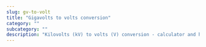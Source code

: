 ```yaml
---
slug: gv-to-volt
title: "Gigavolts to volts conversion"
category: ""
subcategory: ""
description: "Kilovolts (kV) to volts (V) conversion - calculator and how to convert."
---
```


